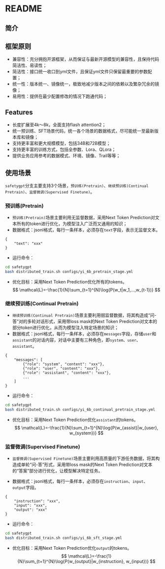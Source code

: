 # README

## 简介

## 框架原则

- 兼容性：充分拥抱开源框架，从而保证与最新开源模型的兼容性，且保持代码简洁性、易读性；
- 简洁性：接口统一收口到yml文件，且保证yml文件只保留最重要的参数配置；
- 统一性：版本统一、镜像统一，极致地减少版本之间的依赖以及繁杂冗余的镜像；
- 易用性：提供在最少配置修改的情况下跑通代码；

## Features

- 长度扩展至4k～8k，全面支持flash attention2；
- 统一预训练、SFT场景代码，统一各个场景的数据格式，尽可能统一至最新版本库和镜像；
- 支持更丰富和更大规模模型，包括34B和72B模型；
- 支持更丰富的训练方式，包括全参数、Lora、QLora；
- 提供业务应用参考的数据模式、环境、镜像、Trail等等；

## 使用场景

`safetygpt`分支主要支持3个场景，`预训练(Pretrain)`、`继续预训练(Continual Pretrain)`、`监督微调(Supervised Finetune)`。

### 预训练(Pretrain)

- `预训练(Pretrain)`场景主要利用无监督数据，采用Next Token Prediction对文本所有的token进行优化，为模型注入广泛而又通用的知识；
- 数据格式：jsonl格式，每行一条样本，必须存在`text`字段，表示无监督文本。
```jsonl
{
    "text": "xxx"
}
```
- 运行命令：
```bash
cd safetygpt
bash distributed_train.sh configs/yi_6b_pretrain_stage.yml
```
- 优化目标：采用Next Token Prediction优化所有的tokens。
$$
\mathcal{L}=-\frac{1}{N}\sum_{t=1}^{N}\log{P(w_t|w_1,...,w_{t-1})}
$$

### 继续预训练(Continual Pretrain)

- `继续预训练(Continual Pretrain)`场景主要利用弱监督数据，将其构造成“问-答”对的多轮对话形式，采用带loss mask的Next Token Prediction对文本的部分token进行优化，从而为模型注入特定场景的知识；
- 数据格式：jsonl格式，每行一条样本，必须存在`messages`字段，存储`user`和`assistant`的对话内容，对话中主要有三种角色，即`system`、`user`、`assistant`。
```jsonl
{
    "messages": [
        {"role": "system", "content": "xxx"},
        {"role": "user", "content": "xxx"},
        {"role": "assistant", "content": "xxx"},
        ...
    ]
}
```
- 运行命令：
```bash
cd safetygpt
bash distributed_train.sh configs/yi_6b_continual_pretrain_stage.yml
```
- 优化目标：采用Next Token Prediction优化`assistant`的tokens。
$$
\mathcal{L}=-\frac{1}{N}\sum_{t=1}^{N}\log{P(w_{assist}|w_{user}, w_{system})}
$$

### 监督微调(Supervised Finetune)

- `监督微调(Supervised Finetune)`场景主要利用高质量的下游任务数据，将其构造成单轮“问-答”形式，采用带loss mask的Next Token Prediction对文本的“答案”部分进行优化，让模型解决特定任务。

- 数据格式：jsonl格式，每行一条样本，必须存在`instruction`、`input`、`output`字段。
```jsonl
{
    "instruction": "xxx",
    "input": "xxx",
    "output": "xxx"
}
```
- 运行命令：
```bash
cd safetygpt
bash distributed_train.sh configs/yi_6b_sft_stage.yml
```
- 优化目标：采用Next Token Prediction优化`output`的tokens。
$$
\mathcal{L}=-\frac{1}{N}\sum_{t=1}^{N}\log{P(w_{output}|w_{instruction}, w_{input})}
$$

